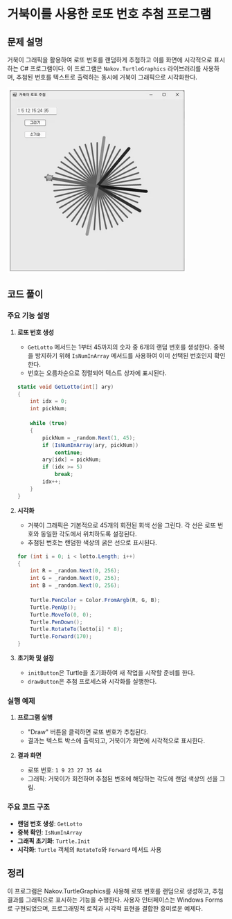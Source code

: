 # 거북이를 사용한 로또 번호 추첨 프로그램

## 문제 설명

거북이 그래픽을 활용하여 로또 번호를 랜덤하게 추첨하고 이를 화면에 시각적으로 표시하는 C# 프로그램이다. 이 프로그램은 `Nakov.TurtleGraphics` 라이브러리를 사용하며, 추첨된 번호를 텍스트로 출력하는 동시에 거북이 그래픽으로 시각화한다.

![alt text](image.png)

## 코드 풀이

### 주요 기능 설명

1. **로또 번호 생성**
   - `GetLotto` 메서드는 1부터 45까지의 숫자 중 6개의 랜덤 번호를 생성한다. 중복을 방지하기 위해 `IsNumInArray` 메서드를 사용하여 이미 선택된 번호인지 확인한다.
   - 번호는 오름차순으로 정렬되어 텍스트 상자에 표시된다.

   ```csharp
   static void GetLotto(int[] ary)
   {
       int idx = 0;
       int pickNum;

       while (true)
       {
           pickNum = _random.Next(1, 45);
           if (IsNumInArray(ary, pickNum))
               continue;
           ary[idx] = pickNum;
           if (idx >= 5)
               break;
           idx++;
       }
   }
   ```

2. **시각화**
   - 거북이 그래픽은 기본적으로 45개의 회전된 회색 선을 그린다. 각 선은 로또 번호와 동일한 각도에서 위치하도록 설정된다.
   - 추첨된 번호는 랜덤한 색상의 굵은 선으로 표시된다.

   ```csharp
   for (int i = 0; i < lotto.Length; i++)
   {
       int R = _random.Next(0, 256);
       int G = _random.Next(0, 256);
       int B = _random.Next(0, 256);

       Turtle.PenColor = Color.FromArgb(R, G, B);
       Turtle.PenUp();
       Turtle.MoveTo(0, 0);
       Turtle.PenDown();
       Turtle.RotateTo(lotto[i] * 8);
       Turtle.Forward(170);
   }
   ```

3. **초기화 및 설정**
   - `initButton`은 Turtle을 초기화하여 새 작업을 시작할 준비를 한다.
   - `drawButton`은 추첨 프로세스와 시각화를 실행한다.

### 실행 예제

1. **프로그램 실행**
   - "Draw" 버튼을 클릭하면 로또 번호가 추첨된다.
   - 결과는 텍스트 박스에 출력되고, 거북이가 화면에 시각적으로 표시한다.

2. **결과 화면**
   - 로또 번호: `1 9 23 27 35 44`
   - 그래픽: 거북이가 회전하며 추첨된 번호에 해당하는 각도에 랜덤 색상의 선을 그림.

### 주요 코드 구조

- **랜덤 번호 생성**: `GetLotto`
- **중복 확인**: `IsNumInArray`
- **그래픽 초기화**: `Turtle.Init`
- **시각화**: `Turtle` 객체의 `RotateTo`와 `Forward` 메서드 사용

## 정리

이 프로그램은 Nakov.TurtleGraphics를 사용해 로또 번호를 랜덤으로 생성하고, 추첨 결과를 그래픽으로 표시하는 기능을 수행한다. 사용자 인터페이스는 Windows Forms로 구현되었으며, 프로그래밍적 로직과 시각적 표현을 결합한 흥미로운 예제다.